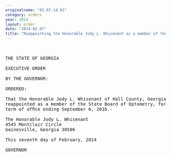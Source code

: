```yaml
---
originalname: "02.07.14.02"
category: orders
year: 2014
layout: order
date: "2014-02-07"
title: "Reappointing the Honorable Jody L. Whisenant as a member of the State Board of Optometry"
---
```

<pre>
 

THE STATE OF GEORGIA

EXECUTIVE ORDER

BY THE GOVERNOR:

ORDERED:

That the Honorable Jody L. Whisenant of Hall County, Georgia, is
reappointed as a member of the State Board of Optometry, for a
term of ofﬁce ending September 6, 2016.-

The Honorable Jody L. Whisenant
4545 Montclair Circle
Gainesville, Georgia 30506

This seventh day of February, 2014

GOVERNOR

</pre>
